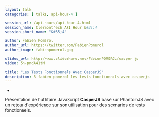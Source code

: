 ```yaml
---
layout: talk
categories: [ talks, api-hour-4 ]

session_url: /api-hours/api-hour-4.html
session_name: Clermont'ech API Hour &#35;4
session_short_name: "&#35;4"

author: Fabien Pomerol
author_url: https://twitter.com/FabienPomerol
author_image: fabienpomerol.jpg

slides_url: http://www.slideshare.net/FabienPOMEROL/casper-js
video: 5n-pndA41tM

title: "Les Tests Fonctionnels Avec CasperJS"
description: 3 fabien pomerol les tests fonctionnels avec casperjs
---
```

-

Présentation de l'utilitaire JavaScript **CasperJS** basé sur PhantomJS avec un
retour d'expérience sur son utilisation pour des scénarios de tests
fonctionnels.
